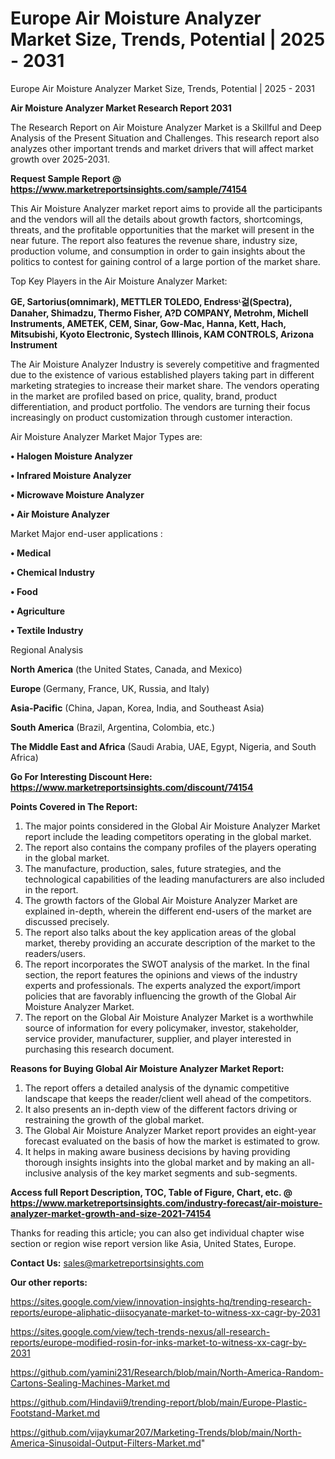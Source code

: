 # Europe Air Moisture Analyzer Market Size, Trends, Potential | 2025 - 2031
Europe Air Moisture Analyzer Market Size, Trends, Potential | 2025 - 2031

<strong>Air Moisture Analyzer Market Research Report 2031</strong>

The Research Report on Air Moisture Analyzer Market is a Skillful and Deep Analysis of the Present Situation and Challenges. This research report also analyzes other important trends and market drivers that will affect market growth over 2025-2031.

<strong>Request Sample Report @ <a href=https://www.marketreportsinsights.com/sample/74154>https://www.marketreportsinsights.com/sample/74154</a></strong>

This Air Moisture Analyzer market report aims to provide all the participants and the vendors will all the details about growth factors, shortcomings, threats, and the profitable opportunities that the market will present in the near future. The report also features the revenue share, industry size, production volume, and consumption in order to gain insights about the politics to contest for gaining control of a large portion of the market share.

Top Key Players in the Air Moisture Analyzer Market:

<strong>GE, Sartorius(omnimark), METTLER TOLEDO, Endressᶫ걺(Spectra), Danaher, Shimadzu, Thermo Fisher, A?D COMPANY, Metrohm, Michell Instruments, AMETEK, CEM, Sinar, Gow-Mac, Hanna, Kett, Hach, Mitsubishi, Kyoto Electronic, Systech Illinois, KAM CONTROLS, Arizona Instrument</strong>

The Air Moisture Analyzer Industry is severely competitive and fragmented due to the existence of various established players taking part in different marketing strategies to increase their market share. The vendors operating in the market are profiled based on price, quality, brand, product differentiation, and product portfolio. The vendors are turning their focus increasingly on product customization through customer interaction.

Air Moisture Analyzer Market Major Types are:

<strong>• Halogen Moisture Analyzer

• Infrared Moisture Analyzer

• Microwave Moisture Analyzer

• Air Moisture Analyzer</strong>

Market Major end-user applications :

<strong>• Medical

• Chemical Industry

• Food

• Agriculture

• Textile Industry</strong>

Regional Analysis

</u><strong><b>North America</b></strong> (the United States, Canada, and Mexico)

<strong><b>Europe </b></strong>(Germany, France, UK, Russia, and Italy)

<strong><b>Asia-Pacific</b></strong> (China, Japan, Korea, India, and Southeast Asia)

<strong><b>South America</b></strong> (Brazil, Argentina, Colombia, etc.)

<strong><b>The Middle East and Africa</b></strong> (Saudi Arabia, UAE, Egypt, Nigeria, and South Africa)

<strong>Go For Interesting Discount Here: <a href=https://www.marketreportsinsights.com/discount/74154>https://www.marketreportsinsights.com/discount/74154</a></strong>

<strong>Points Covered in The Report:</strong>
<ol>
  <li>The major points considered in the Global Air Moisture Analyzer Market report include the leading competitors operating in the global market.</li>
  <li>The report also contains the company profiles of the players operating in the global market.</li>
  <li>The manufacture, production, sales, future strategies, and the technological capabilities of the leading manufacturers are also included in the report.</li>
  <li>The growth factors of the Global Air Moisture Analyzer Market are explained in-depth, wherein the different end-users of the market are discussed precisely.</li>
  <li>The report also talks about the key application areas of the global market, thereby providing an accurate description of the market to the readers/users.</li>
  <li>The report incorporates the SWOT analysis of the market. In the final section, the report features the opinions and views of the industry experts and professionals. The experts analyzed the export/import policies that are favorably influencing the growth of the Global Air Moisture Analyzer Market.</li>
  <li>The report on the Global Air Moisture Analyzer Market is a worthwhile source of information for every policymaker, investor, stakeholder, service provider, manufacturer, supplier, and player interested in purchasing this research document.</li>
</ol>
<strong>Reasons for Buying Global Air Moisture Analyzer Market Report:</strong>

<ol>
  <li>The report offers a detailed analysis of the dynamic competitive landscape that keeps the reader/client well ahead of the competitors.</li>
  <li>It also presents an in-depth view of the different factors driving or restraining the growth of the global market.</li>
  <li>The Global Air Moisture Analyzer Market report provides an eight-year forecast evaluated on the basis of how the market is estimated to grow.</li>
  <li>It helps in making aware business decisions by having providing thorough insights insights into the global market and by making an all-inclusive analysis of the key market segments and sub-segments.</li>
</ol>
<strong>Access full Report Description, TOC, Table of Figure, Chart, etc. @ <a href=https://www.marketreportsinsights.com/industry-forecast/air-moisture-analyzer-market-growth-and-size-2021-74154>https://www.marketreportsinsights.com/industry-forecast/air-moisture-analyzer-market-growth-and-size-2021-74154</a></strong>


Thanks for reading this article; you can also get individual chapter wise section or region wise report version like Asia, United States, Europe.

<strong>Contact Us:</strong>
sales@marketreportsinsights.com

<strong>Our other reports:</strong>

<a href=https://sites.google.com/view/innovation-insights-hq/trending-research-reports/europe-aliphatic-diisocyanate-market-to-witness-xx-cagr-by-2031>https://sites.google.com/view/innovation-insights-hq/trending-research-reports/europe-aliphatic-diisocyanate-market-to-witness-xx-cagr-by-2031</a>

<a href=https://sites.google.com/view/tech-trends-nexus/all-research-reports/europe-modified-rosin-for-inks-market-to-witness-xx-cagr-by-2031>https://sites.google.com/view/tech-trends-nexus/all-research-reports/europe-modified-rosin-for-inks-market-to-witness-xx-cagr-by-2031</a>

<a href=https://github.com/yamini231/Research/blob/main/North-America-Random-Cartons-Sealing-Machines-Market.md>https://github.com/yamini231/Research/blob/main/North-America-Random-Cartons-Sealing-Machines-Market.md</a>

<a href=https://github.com/Hindavii9/trending-report/blob/main/Europe-Plastic-Footstand-Market.md>https://github.com/Hindavii9/trending-report/blob/main/Europe-Plastic-Footstand-Market.md</a>

<a href=https://github.com/vijaykumar207/Marketing-Trends/blob/main/North-America-Sinusoidal-Output-Filters-Market.md>https://github.com/vijaykumar207/Marketing-Trends/blob/main/North-America-Sinusoidal-Output-Filters-Market.md</a>"
